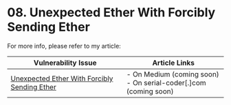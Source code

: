 # 08. Unexpected Ether With Forcibly Sending Ether

For more info, please refer to my article:

| Vulnerability Issue | Article Links |
| --- | --- |
| [Unexpected Ether With Forcibly Sending Ether]() | - On Medium (coming soon)<br /> - On serial-coder[.]com (coming soon) |
